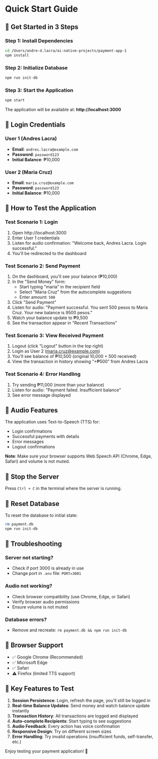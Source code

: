 # Quick Start Guide

## 🚀 Get Started in 3 Steps

### Step 1: Install Dependencies
```bash
cd /Users/andre-d.lacra/ai-native-projects/payment-app-1
npm install
```

### Step 2: Initialize Database
```bash
npm run init-db
```

### Step 3: Start the Application
```bash
npm start
```

The application will be available at: **http://localhost:3000**

## 🔐 Login Credentials

### User 1 (Andres Lacra)
- **Email**: `andres.lacra@example.com`
- **Password**: `password123`
- **Initial Balance**: ₱10,000

### User 2 (Maria Cruz)
- **Email**: `maria.cruz@example.com`
- **Password**: `password123`
- **Initial Balance**: ₱10,000

## 📝 How to Test the Application

### Test Scenario 1: Login
1. Open http://localhost:3000
2. Enter User 1 credentials
3. Listen for audio confirmation: "Welcome back, Andres Lacra. Login successful."
4. You'll be redirected to the dashboard

### Test Scenario 2: Send Payment
1. On the dashboard, you'll see your balance (₱10,000)
2. In the "Send Money" form:
   - Start typing "maria" in the recipient field
   - Select "Maria Cruz" from the autocomplete suggestions
   - Enter amount: `500`
3. Click "Send Payment"
4. Listen for audio: "Payment successful. You sent 500 pesos to Maria Cruz. Your new balance is 9500 pesos."
5. Watch your balance update to ₱9,500
6. See the transaction appear in "Recent Transactions"

### Test Scenario 3: View Received Payment
1. Logout (click "Logout" button in the top right)
2. Login as User 2 (maria.cruz@example.com)
3. You'll see balance of ₱10,500 (original 10,000 + 500 received)
4. View the transaction in history showing "+₱500" from Andres Lacra

### Test Scenario 4: Error Handling
1. Try sending ₱11,000 (more than your balance)
2. Listen for audio: "Payment failed. Insufficient balance"
3. See error message displayed

## 🎵 Audio Features

The application uses Text-to-Speech (TTS) for:
- Login confirmations
- Successful payments with details
- Error messages
- Logout confirmations

**Note**: Make sure your browser supports Web Speech API (Chrome, Edge, Safari) and volume is not muted.

## 🛑 Stop the Server

Press `Ctrl + C` in the terminal where the server is running.

## 🔄 Reset Database

To reset the database to initial state:
```bash
rm payment.db
npm run init-db
```

## 🐛 Troubleshooting

### Server not starting?
- Check if port 3000 is already in use
- Change port in `.env` file: `PORT=3001`

### Audio not working?
- Check browser compatibility (use Chrome, Edge, or Safari)
- Verify browser audio permissions
- Ensure volume is not muted

### Database errors?
- Remove and recreate: `rm payment.db && npm run init-db`

## 📱 Browser Support

- ✅ Google Chrome (Recommended)
- ✅ Microsoft Edge
- ✅ Safari
- ⚠️ Firefox (limited TTS support)

## 🎯 Key Features to Test

1. **Session Persistence**: Login, refresh the page, you'll still be logged in
2. **Real-time Balance Updates**: Send money and watch balance update instantly
3. **Transaction History**: All transactions are logged and displayed
4. **Auto-complete Recipients**: Start typing to see suggestions
5. **Audio Feedback**: Every action has voice confirmation
6. **Responsive Design**: Try on different screen sizes
7. **Error Handling**: Try invalid operations (insufficient funds, self-transfer, etc.)

Enjoy testing your payment application! 🎉

